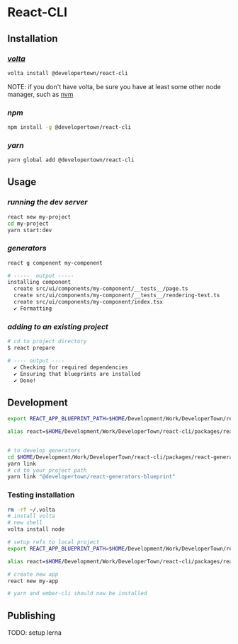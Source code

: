 # React-CLI

## Installation

### [**_volta_**](https://volta.sh/)
```bash
volta install @developertown/react-cli
```

NOTE: if you don't have volta, be sure you have at least some other node manager, such as [nvm](https://github.com/nvm-sh/nvm)

### **_npm_**

```bash
npm install -g @developertown/react-cli
```

### **_yarn_**
```bash
yarn global add @developertown/react-cli
```



## Usage

### _running the dev server_
```bash
react new my-project
cd my-project
yarn start:dev
```

### _generators_

```bash
react g component my-component

# -----  output -----
installing component
  create src/ui/components/my-component/__tests__/page.ts
  create src/ui/components/my-component/__tests__/rendering-test.ts
  create src/ui/components/my-component/index.tsx
  ✔ Formatting

```

### _adding to an existing project_
```bash
# cd to project directory
$ react prepare

# ---- output ----
  ✔ Checking for required dependencies
  ✔ Ensuring that blueprints are installed
  ✔ Done!
```

## Development

```bash
export REACT_APP_BLUEPRINT_PATH=$HOME/Development/Work/DeveloperTown/react-cli/packages/react-app

alias react=$HOME/Development/Work/DeveloperTown/react-cli/packages/react-cli/bin/run


# to develop generators
cd $HOME/Development/Work/DeveloperTown/react-cli/packages/react-generators
yarn link
# cd to your project path
yarn link "@developertown/react-generators-blueprint"
```

### Testing installation

```bash
rm -rf ~/.volta
# install volta
# new shell
volta install node

# setup refs to local project
export REACT_APP_BLUEPRINT_PATH=$HOME/Development/Work/DeveloperTown/react-cli/packages/react-app

alias react=$HOME/Development/Work/DeveloperTown/react-cli/packages/react-cli/bin/run

# create new app
react new my-app

# yarn and ember-cli should now be installed
```

## Publishing

TODO: setup lerna

